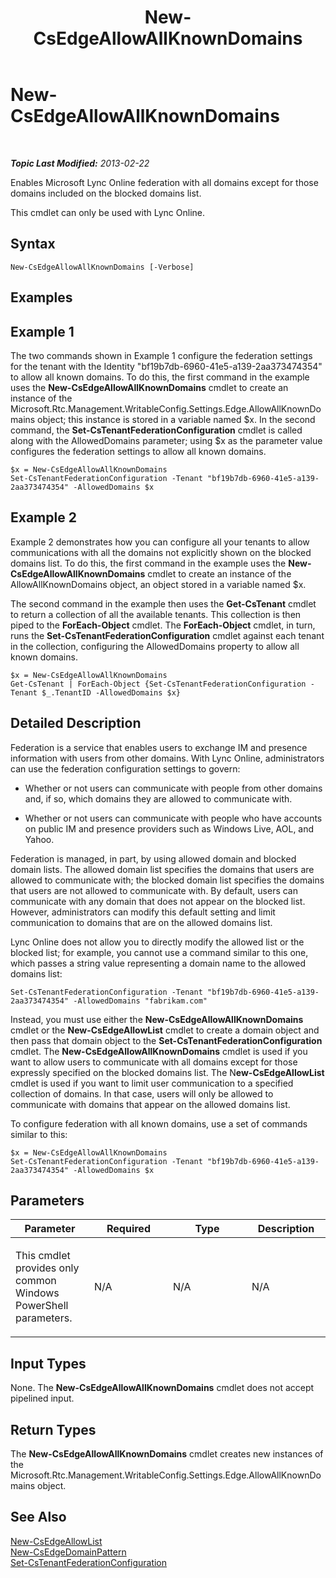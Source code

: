 ﻿---
title: New-CsEdgeAllowAllKnownDomains
TOCTitle: New-CsEdgeAllowAllKnownDomains
ms:assetid: f9416909-c328-41b3-9215-7ebd091b0ca0
ms:mtpsurl: https://technet.microsoft.com/en-us/library/JJ994088(v=OCS.15)
ms:contentKeyID: 51804002
ms.date: 07/23/2014
mtps_version: v=OCS.15
---

<div data-xmlns="http://www.w3.org/1999/xhtml">

<div class="topic" data-xmlns="http://www.w3.org/1999/xhtml" data-msxsl="urn:schemas-microsoft-com:xslt" data-cs="http://msdn.microsoft.com/en-us/">

<div data-asp="http://msdn2.microsoft.com/asp">

# New-CsEdgeAllowAllKnownDomains

</div>

<div id="mainSection">

<div id="mainBody">

<span> </span>

_**Topic Last Modified:** 2013-02-22_

Enables Microsoft Lync Online federation with all domains except for those domains included on the blocked domains list.

This cmdlet can only be used with Lync Online.

<div>

## Syntax

    New-CsEdgeAllowAllKnownDomains [-Verbose]

</div>

<span id="Examples"></span>

<div>

## Examples

<div>

## Example 1

The two commands shown in Example 1 configure the federation settings for the tenant with the Identity "bf19b7db-6960-41e5-a139-2aa373474354" to allow all known domains. To do this, the first command in the example uses the **New-CsEdgeAllowAllKnownDomains** cmdlet to create an instance of the Microsoft.Rtc.Management.WritableConfig.Settings.Edge.AllowAllKnownDomains object; this instance is stored in a variable named $x. In the second command, the **Set-CsTenantFederationConfiguration** cmdlet is called along with the AllowedDomains parameter; using $x as the parameter value configures the federation settings to allow all known domains.

    $x = New-CsEdgeAllowAllKnownDomains
    Set-CsTenantFederationConfiguration -Tenant "bf19b7db-6960-41e5-a139-2aa373474354" -AllowedDomains $x

</div>

<div>

## Example 2

Example 2 demonstrates how you can configure all your tenants to allow communications with all the domains not explicitly shown on the blocked domains list. To do this, the first command in the example uses the **New-CsEdgeAllowAllKnownDomains** cmdlet to create an instance of the AllowAllKnownDomains object, an object stored in a variable named $x.

The second command in the example then uses the **Get-CsTenant** cmdlet to return a collection of all the available tenants. This collection is then piped to the **ForEach-Object** cmdlet. The **ForEach-Object** cmdlet, in turn, runs the **Set-CsTenantFederationConfiguration** cmdlet against each tenant in the collection, configuring the AllowedDomains property to allow all known domains.

    $x = New-CsEdgeAllowAllKnownDomains
    Get-CsTenant | ForEach-Object {Set-CsTenantFederationConfiguration -Tenant $_.TenantID -AllowedDomains $x}

</div>

</div>

<span id="DetailedDescription"></span>

<div>

## Detailed Description

Federation is a service that enables users to exchange IM and presence information with users from other domains. With Lync Online, administrators can use the federation configuration settings to govern:

  - Whether or not users can communicate with people from other domains and, if so, which domains they are allowed to communicate with.

  - Whether or not users can communicate with people who have accounts on public IM and presence providers such as Windows Live, AOL, and Yahoo.

Federation is managed, in part, by using allowed domain and blocked domain lists. The allowed domain list specifies the domains that users are allowed to communicate with; the blocked domain list specifies the domains that users are not allowed to communicate with. By default, users can communicate with any domain that does not appear on the blocked list. However, administrators can modify this default setting and limit communication to domains that are on the allowed domains list.

Lync Online does not allow you to directly modify the allowed list or the blocked list; for example, you cannot use a command similar to this one, which passes a string value representing a domain name to the allowed domains list:

    Set-CsTenantFederationConfiguration -Tenant "bf19b7db-6960-41e5-a139-2aa373474354" -AllowedDomains "fabrikam.com"

Instead, you must use either the **New-CsEdgeAllowAllKnownDomains** cmdlet or the **New-CsEdgeAllowList** cmdlet to create a domain object and then pass that domain object to the **Set-CsTenantFederationConfiguration** cmdlet. The **New-CsEdgeAllowAllKnownDomains** cmdlet is used if you want to allow users to communicate with all domains except for those expressly specified on the blocked domains list. The N**ew-CsEdgeAllowList** cmdlet is used if you want to limit user communication to a specified collection of domains. In that case, users will only be allowed to communicate with domains that appear on the allowed domains list.

To configure federation with all known domains, use a set of commands similar to this:

    $x = New-CsEdgeAllowAllKnownDomains
    Set-CsTenantFederationConfiguration -Tenant "bf19b7db-6960-41e5-a139-2aa373474354" -AllowedDomains $x

</div>

<div>

## Parameters


<table>
<colgroup>
<col style="width: 25%" />
<col style="width: 25%" />
<col style="width: 25%" />
<col style="width: 25%" />
</colgroup>
<thead>
<tr class="header">
<th>Parameter</th>
<th>Required</th>
<th>Type</th>
<th>Description</th>
</tr>
</thead>
<tbody>
<tr class="odd">
<td><p>This cmdlet provides only common Windows PowerShell parameters.</p></td>
<td><p>N/A</p></td>
<td><p>N/A</p></td>
<td><p>N/A</p></td>
</tr>
</tbody>
</table>


</div>

<span id="InputTypes"></span>

<div>

## Input Types

None. The **New-CsEdgeAllowAllKnownDomains** cmdlet does not accept pipelined input.

</div>

<span id="ReturnTypes"></span>

<div>

## Return Types

The **New-CsEdgeAllowAllKnownDomains** cmdlet creates new instances of the Microsoft.Rtc.Management.WritableConfig.Settings.Edge.AllowAllKnownDomains object.

</div>

<div>

## See Also


[New-CsEdgeAllowList](new-csedgeallowlist.md)  
[New-CsEdgeDomainPattern](new-csedgedomainpattern.md)  
[Set-CsTenantFederationConfiguration](set-cstenantfederationconfiguration.md)  
  

</div>

</div>

<span> </span>

</div>

</div>

</div>

